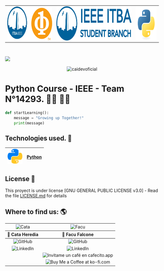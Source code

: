 <table>
  <tr>
    <td><img alt="IEEE" src="https://github.com/caidevOficial/Logos/blob/master/Instituciones/ieee-cs.png?raw=true" height="110px" /></td>
    <td><img alt="ITBA" src="https://github.com/caidevOficial/Logos/blob/master/Instituciones/logo_oficial_itba_ieee.png?raw=true" height="112px" /></td>
    <td><img alt="Python" src="https://github.com/devicons/devicon/raw/master/icons/python/python-original.svg?raw=true" height="112px" /></td>
  </tr>
  </table>
  </br>
    
![](https://hit.yhype.me/github/profile?user_id=12877139)

<p align="center">
    <img src="https://komarev.com/ghpvc/?username=caidevoficial&label=Profile%20views&color=0e75b6&style=plastic" alt="caidevoficial" />
</p>

# Python Course - IEEE - Team N°14293. 👩‍💻 👨‍💻

```python
def startLearning():
    message = "Growing up Together!"
    print(message)
```

## Technologies used. 📌

|<img alt="Pyhton" src="https://github.com/caidevOficial/Logos/blob/master/Lenguajes/py_logo1_1.png?raw=true" width="50px" height="50px" />|<a href="https://www.python.org/downloads/">Python</a>|
|----|----|
    
## License 📄
This proyect is under license [GNU GENERAL PUBLIC LICENSE v3.0] - Read the file [LICENSE.md](LICENSE) for details

## Where to find us: 🌎

<table>
  <theader>
    <tr align='center'>
      <td>
        <img class="circular" alt="Cata" src="https://avatars1.githubusercontent.com/u/47184235?s=400&u=76729918991b33bac577f82bba93b89e0b4a48ae&v=4" width="80px" height="80px" />
      </td>
      <td>
        <img class="circular" alt="Facu" src="https://avatars1.githubusercontent.com/u/12877139?s=400&u=d369ee24466653d9bbeeb9654930e3ff1c67b76a&v=4" width="80px" height="80px" />
      </td>
    </tr>
    <th><center>👸 Cata Heredia</center></th><th><center>🤴 Facu Falcone</center></th>
    </theader>
    <tbody>
    <tr align='center'>
      <td>
        <a href="https://github.com/catahache/"></a><img alt="GitHub" src="https://img.shields.io/badge/GitHub-%2312100E.svg?&style=for-the-badge&logo=Github&logoColor=white" width="95px" height="30px" />
      </td>
      <td>
        <a href="https://github.com/caidevOficial/"></a><img alt="GitHub" src="https://img.shields.io/badge/GitHub-%2312100E.svg?&style=for-the-badge&logo=Github&logoColor=white" width="95px" height="30px" />
      </td>
    </tr>
    <tr align='center'>
      <td>
        <a href="https://www.linkedin.com/in/catalina-fernandez-heredia/"></a><img alt="LinkedIn" src="https://img.shields.io/badge/linkedin-%230077B5.svg?&style=for-the-badge&logo=linkedin&logoColor=white" width="95px" height="30px" />
      </td>
      <td>
        <a href="https://www.linkedin.com/in/facundo-falcone/"></a><img alt="LinkedIn" src="https://img.shields.io/badge/linkedin-%230077B5.svg?&style=for-the-badge&logo=linkedin&logoColor=white" width="95px" height="30px" />
      </td>
    </tr>
    <tr align='center'>
      <td></td>
      <td>
        <a href="https://cafecito.app/caidevoficial/"></a><img alt='Invitame un café en cafecito.app' srcset='https://cdn.cafecito.app/imgs/buttons/button_5.png 1x, https://cdn.cafecito.app/imgs/buttons/button_5_2x.png 2x, https://cdn.cafecito.app/imgs/buttons/button_5_3.75x.png 3.75x' src='https://cdn.cafecito.app/imgs/buttons/button_5.png' width="125px" height="30px" />
      </td>
    </tr>
    <tr align='center'>
      <td></td>
      <td>
        <a href='https://ko-fi.com/P5P74JBOH' target='_blank'></a><img width="125px" height="30px" style='border:0px;height:36px;' src='https://cdn.ko-fi.com/cdn/kofi1.png?v=2' border='0' alt='Buy Me a Coffee at ko-fi.com' />
      </td>
    </tr>
  </tbody>
</table>

